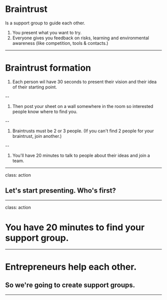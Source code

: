 # Braintrust

Is a support group to guide each other.

1. You present what you want to try.
1. Everyone gives you feedback on risks, learning and environmental awareness (like competition, tools & contacts.) 

---
# Braintrust formation


1. Each person wil have 30 seconds to present their vision and their idea of their starting point.  

--

1. Then post your sheet on a wall somewhere in the room so interested people know where to find you.

--

1. Braintrusts must be 2 or 3 people. (If you can't find 2 people for your braintrust, join another.)

--

1. You'll have 20 minutes to talk to people about their ideas and join a team. 


---
class: action
## Let's start presenting. Who's first?

---
class: action

# You have 20 minutes to find your support group.


---
# Entrepreneurs help each other.

## So we're going to create support groups.
---

